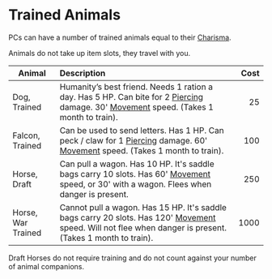 # Trained Animals

PCs can have a number of trained animals equal to their [Charisma](../../Player%20Characters/Chosen%20Statistics/Charisma.md).

Animals do not take up item slots, they travel with you.

| Animal             | Description                                                                                                                                                                                                      | Cost |
| ------------------ | :--------------------------------------------------------------------------------------------------------------------------------------------------------------------------------------------------------------- | ---: |
| Dog, Trained       | Humanity’s best friend. Needs 1 ration a day. Has 5 HP. Can bite for 2 [Piercing](../../Damage%20Types/Piercing.md) damage. 30' [Movement](../../Game%20Procedures/Movement.md) speed. (Takes 1 month to train). |   25 |
| Falcon, Trained    | Can be used to send letters. Has 1 HP. Can peck / claw for 1 [Piercing](../../Damage%20Types/Piercing.md) damage. 60' [Movement](../../Game%20Procedures/Movement.md) speed. (Takes 1 month to train).           |  100 |
| Horse, Draft       | Can pull a wagon. Has 10 HP. It's saddle bags carry 10 slots. Has 60' [Movement](../../Game%20Procedures/Movement.md) speed, or 30' with a wagon. Flees when danger is present.                                  |  250 |
| Horse, War Trained | Cannot pull a wagon. Has 15 HP. It's saddle bags carry 20 slots. Has 120' [Movement](../../Game%20Procedures/Movement.md) speed. Will not flee when danger is present. (Takes 1 month to train).                 | 1000 |
Draft Horses do not require training and do not count against your number of animal companions.